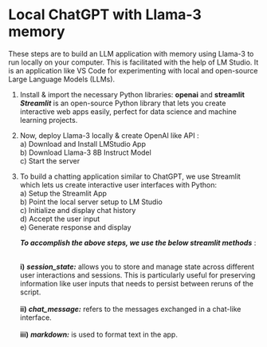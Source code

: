 # Local ChatGPT with Llama-3 memory

These steps are to build an LLM application with memory using Llama-3 to run locally on your computer. This is facilitated with the help of LM Studio. It is an application like VS Code for experimenting with local and open-source Large Language Models (LLMs).

1. Install & import the necessary Python libraries: **openai** and **streamlit** <br/>
 ***Streamlit***  is an open-source Python library that lets you create interactive web apps easily, perfect for data science and machine learning projects.
2. Now, deploy Llama-3 locally &  create OpenAI like API :<br/>
   a) Download and Install LMStudio App<br/>
   b) Download Llama-3 8B Instruct Model<br/>
   c) Start the server<br/>

3. To build a chatting application similar to ChatGPT, we use Streamlit which lets us create interactive user interfaces with Python: <br/>
   a) Setup the Streamlit App <br/>
   b) Point the local server setup to LM Studio <br/>
   c) Initialize and display chat history <br/>
   d) Accept the user input <br/>
   e) Generate response and display <br/>

   ***To accomplish the above steps, we use the below streamlit methods*** : <br/><br/>

   **i)** ***session_state:*** allows you to store and manage state across different user interactions and sessions. This is particularly useful for preserving information like user inputs that needs to persist between reruns of the script. <br/><br/> 
   **ii)** ***chat_message:*** refers to the messages exchanged in a chat-like interface.<br/><br/>
   **iii)** ***markdown:*** is used to format text in the app.<br/><br/>
   
   
   
